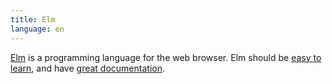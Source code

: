```yaml
---
title: Elm
language: en
---
```


[Elm](http://elm-lang.org/) is a programming language for the web browser. Elm
should be [easy to learn](https://www.youtube.com/watch?v=oYk8CKH7OhE), and have
[great documentation](http://elm-lang.org/docs).

